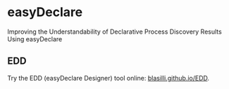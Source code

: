 # easyDeclare
 Improving the Understandability of Declarative Process Discovery Results Using easyDeclare


## EDD
Try the EDD (easyDeclare Designer) tool online: [blasilli.github.io/EDD](blasilli.github.io/EDD).
